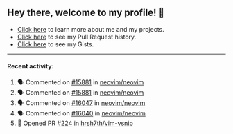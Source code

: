 ## Hey there, welcome to my profile! 👋

- [Click here](https://seandewar.github.io/) to learn more about me and my projects.
- [Click here](https://github.com/search?p=1&q=author%3Aseandewar+is%3Apr) to see my Pull Request history.
- [Click here](https://gist.github.com/seandewar) to see my Gists.

---

#### Recent activity:

<!--START_SECTION:activity-->
1. 🗣 Commented on [#15881](https://github.com/neovim/neovim/issues/15881) in [neovim/neovim](https://github.com/neovim/neovim)
2. 🗣 Commented on [#15881](https://github.com/neovim/neovim/issues/15881) in [neovim/neovim](https://github.com/neovim/neovim)
3. 🗣 Commented on [#16047](https://github.com/neovim/neovim/issues/16047) in [neovim/neovim](https://github.com/neovim/neovim)
4. 🗣 Commented on [#16040](https://github.com/neovim/neovim/issues/16040) in [neovim/neovim](https://github.com/neovim/neovim)
5. 💪 Opened PR [#224](https://github.com/hrsh7th/vim-vsnip/pull/224) in [hrsh7th/vim-vsnip](https://github.com/hrsh7th/vim-vsnip)
<!--END_SECTION:activity-->
